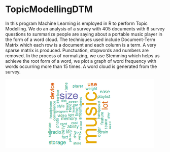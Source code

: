 # TopicModellingDTM

In this program Machine Learning is employed in R to perform Topic Modelling. We do an analysis of a survey with 405 documents with 6 survey questions to summarize people are saying about a portable music player in the form of a word cloud. The techniques used include Document-Term Matrix which each row is a document and each column is a term. A very sparse matrix is produced. Punctuation, stopwords and numbers are removed. In the process of normalizing, we use Stemming which helps us achieve the root form of a word, we plot a graph of word frequency with words occurring more than 15 times. A word cloud is generated from the survey.

![wordCloud](RplotMusic.png)




